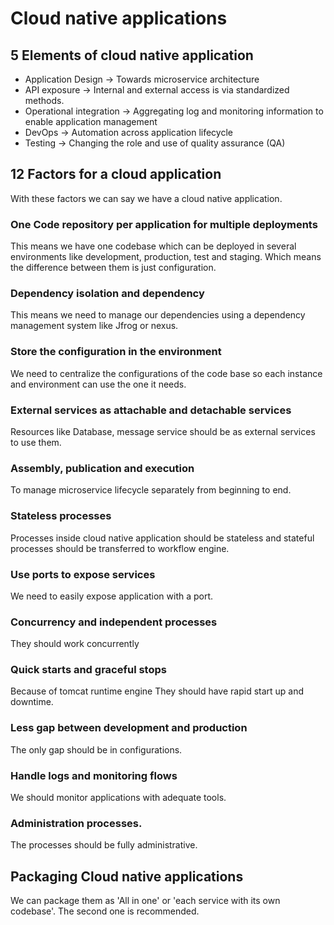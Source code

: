 # Cloud native applications

## 5 Elements of cloud native application

* Application Design -> Towards microservice architecture
* API exposure -> Internal and external access is via standardized methods.
* Operational integration -> Aggregating log and monitoring information to enable application management
* DevOps -> Automation across application lifecycle
* Testing -> Changing the role and use of quality assurance (QA)

## 12 Factors for a cloud application

With these factors we can say we have a cloud native application.

### One Code repository per application for multiple deployments

This means we have one codebase which can be deployed in several environments like development, production, test and
staging. Which means the difference between them is just configuration.

### Dependency isolation and dependency

This means we need to manage our dependencies using a dependency management system like Jfrog or nexus.

### Store the configuration in the environment

We need to centralize the configurations of the code base so each instance and environment can use the one it needs.

### External services as attachable and detachable services

Resources like Database, message service should be as external services to use them.

### Assembly, publication and execution

To manage microservice lifecycle separately from beginning to end.

### Stateless processes

Processes inside cloud native application should be stateless and stateful processes should be transferred to workflow
engine.

### Use ports to expose services

We need to easily expose application with a port.

### Concurrency and independent processes

They should work concurrently

### Quick starts and graceful stops

Because of tomcat runtime engine They should have rapid start up and downtime.

### Less gap between development and production

The only gap should be in configurations.

### Handle logs and monitoring flows

We should monitor applications with adequate tools.

### Administration processes.

The processes should be fully administrative.

## Packaging Cloud native applications

We can package them as 'All in one' or 'each service with its own codebase'. The second one is recommended.
